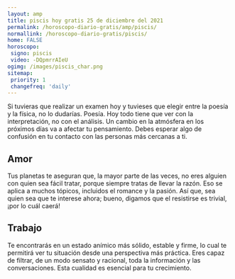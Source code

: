 ```yaml
---
layout: amp
title: piscis hoy gratis 25 de diciembre del 2021 
permalink: /horoscopo-diario-gratis/amp/piscis/
normallink: /horoscopo-diario-gratis/piscis/
home: FALSE
horoscopo:
 signo: piscis
 video: -DQpmrrAIeU
ogimg: /images/piscis_char.png
sitemap:
 priority: 1
 changefreq: 'daily'
---
```



Si tuvieras que realizar un examen hoy y tuvieses que elegir entre la poesía y la física, no lo dudarías. Poesía. Hoy todo tiene que ver con la interpretación, no con el análisis. Un cambio en la atmósfera en los próximos días va a afectar tu pensamiento. Debes esperar algo de confusión en tu contacto con las personas más cercanas a ti.

## Amor

Tus planetas te aseguran que, la mayor parte de las veces, no eres alguien con quien sea fácil tratar, porque siempre tratas de llevar la razón. Eso se aplica a muchos tópicos, incluidos el romance y la pasión. Así que, sea quien sea que te interese ahora; bueno, digamos que el resistirse es trivial, ¡por lo cuál caerá!

## Trabajo

Te encontrarás en un estado anímico más sólido, estable y firme, lo cual te permitirá ver tu situación desde una perspectiva más práctica. Eres capaz de filtrar, de un modo sensato y racional, toda la información y las conversaciones. Esta cualidad es esencial para tu crecimiento.